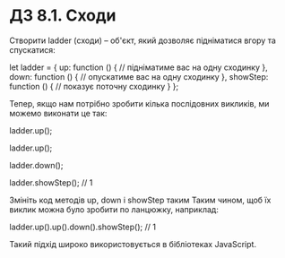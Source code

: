 # ДЗ 8.1. Сходи

Створити ladder (сходи) – об'єкт, який дозволяє підніматися вгору та спускатися:

let ladder = {
up: function () { // підніматиме вас на одну сходинку
},
down: function () { // опускатиме вас на одну сходинку
},
showStep: function () { // показує поточну сходинку
}
};

Тепер, якщо нам потрібно зробити кілька послідовних викликів, ми можемо виконати це так:

ladder.up();

ladder.up();

ladder.down();

ladder.showStep(); // 1

Змініть код методів up, down і showStep таким Таким чином, щоб їх виклик можна було зробити по ланцюжку, наприклад:

ladder.up().up().down().showStep(); // 1

Такий підхід широко використовується в бібліотеках JavaScript.